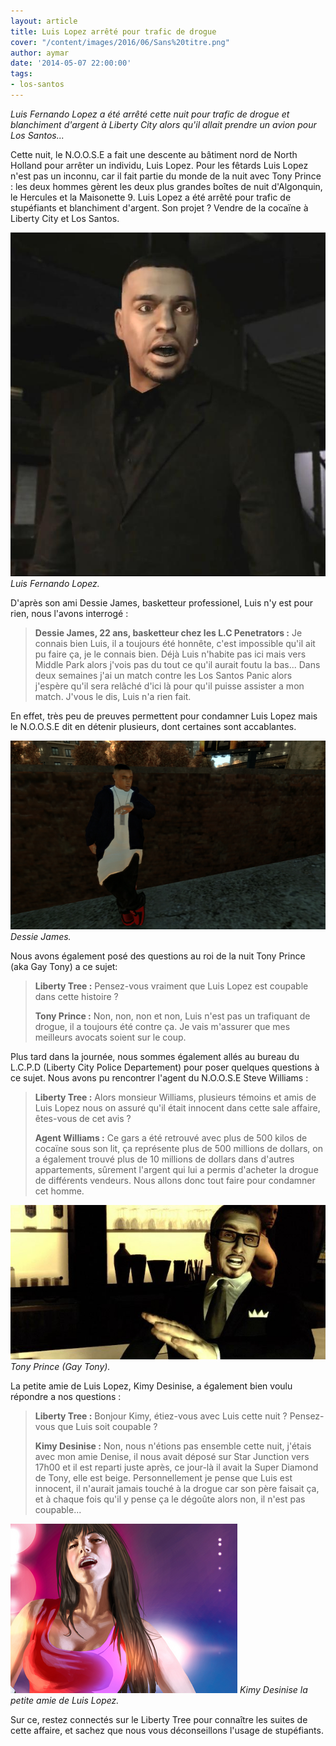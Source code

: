 ```yaml
---
layout: article
title: Luis Lopez arrêté pour trafic de drogue
cover: "/content/images/2016/06/Sans%20titre.png"
author: aymar
date: '2014-05-07 22:00:00'
tags:
- los-santos
---
```


_Luis Fernando Lopez a été arrêté cette nuit pour trafic de drogue et blanchiment d'argent à Liberty City alors qu'il allait prendre un avion pour Los Santos..._

Cette nuit, le N.O.O.S.E a fait une descente au bâtiment nord de North Holland pour arrêter un individu, Luis Lopez. Pour les fêtards Luis Lopez n'est pas un inconnu, car il fait partie du monde de la nuit avec Tony Prince : les deux hommes gèrent les deux plus grandes boîtes de nuit d'Algonquin, le Hercules et la Maisonette 9. Luis Lopez a été arrêté pour trafic de stupéfiants et blanchiment d'argent. Son projet ? Vendre de la cocaïne à Liberty City et Los Santos.

![Luis Fernando Lopez.](/content/images/2016/06/20100425202052%21LuisFernandoLopez-TBOGT.jpg)
_Luis Fernando Lopez._

D'après son ami Dessie James, basketteur professionel, Luis n'y est pour rien, nous l'avons interrogé :

> **Dessie James, 22 ans, basketteur chez les L.C Penetrators :** Je connais bien Luis, il a toujours été honnête, c'est impossible qu'il ait pu faire ça, je le connais bien. Déjà Luis n'habite pas ici mais vers Middle Park alors j'vois pas du tout ce qu'il aurait foutu la bas... Dans deux semaines j'ai un match contre les Los Santos Panic alors j'espère qu'il sera relâché d'ici là pour qu'il puisse assister a mon match. J'vous le dis, Luis n'a rien fait.

En effet, très peu de preuves permettent pour condamner Luis Lopez mais le N.O.O.S.E dit en détenir plusieurs, dont certaines sont accablantes.

![Dessie James.](/content/images/2016/06/Sans%20titre_0.png)
_Dessie James._

Nous avons également posé des questions au roi de la nuit Tony Prince (aka Gay Tony) a ce sujet:

> **Liberty Tree :** Pensez-vous vraiment que Luis Lopez est coupable dans cette histoire ?
> 
> **Tony Prince :** Non, non, non et non, Luis n'est pas un trafiquant de drogue, il a toujours été contre ça. Je vais m'assurer que mes meilleurs avocats soient sur le coup.

Plus tard dans la journée, nous sommes également allés au bureau du L.C.P.D (Liberty City Police Departement) pour poser quelques questions à ce sujet. Nous avons pu rencontrer l'agent du N.O.O.S.E Steve Williams :

> **Liberty Tree :** Alors monsieur Williams, plusieurs témoins et amis de Luis Lopez nous on assuré qu'il était innocent dans cette sale affaire, êtes-vous de cet avis ?
> 
> **Agent Williams :** Ce gars a été retrouvé avec plus de 500 kilos de cocaïne sous son lit, ça représente plus de 500 millions de dollars, on a également trouvé plus de 10 millions de dollars dans d'autres appartements, sûrement l'argent qui lui a permis d'acheter la drogue de différents vendeurs. Nous allons donc tout faire pour condamner cet homme.

![Tony Prince (Gay Tony).](/content/images/2016/06/gta-meet-tony-prince.jpg)
_Tony Prince (Gay Tony)._

La petite amie de Luis Lopez, Kimy Desinise, a également bien voulu répondre a nos questions :

> **Liberty Tree :** Bonjour Kimy, étiez-vous avec Luis cette nuit ? Pensez-vous que Luis soit coupable ?
> 
> **Kimy Desinise :** Non, nous n'étions pas ensemble cette nuit, j'étais avec mon amie Denise, il nous avait déposé sur Star Junction vers 17h00 et il est reparti juste après, ce jour-là il avait la Super Diamond de Tony, elle est beige. Personnellement je pense que Luis est innocent, il n'aurait jamais touché à la drogue car son père faisait ça, et à chaque fois qu'il y pense ça le dégoûte alors non, il n'est pas coupable...

![Kimy Desinise la petite amie de Luis Lopez.](/content/images/2016/06/Sans%20titre_1.png)
_Kimy Desinise la petite amie de Luis Lopez._

Sur ce, restez connectés sur le Liberty Tree pour connaître les suites de cette affaire, et sachez que nous vous déconseillons l'usage de stupéfiants.

<!--kg-card-end: markdown-->
